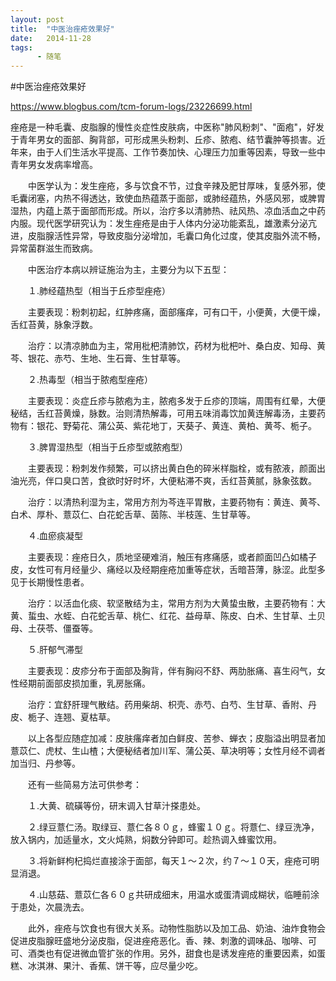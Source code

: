 ```yaml
---
layout: post
title:  "中医治痤疮效果好"
date:   2014-11-28
tags:
      - 随笔
---
```


#中医治痤疮效果好


https://www.blogbus.com/tcm-forum-logs/23226699.html



痤疮是一种毛囊、皮脂腺的慢性炎症性皮肤病，中医称"肺风粉刺"、"面疱"，好发于青年男女的面部、胸背部，可形成黑头粉刺、丘疹、脓疱、结节囊肿等损害。近年来，由于人们生活水平提高、工作节奏加快、心理压力加重等因素，导致一些中青年男女发病率增高。

　　中医学认为：发生痤疮，多与饮食不节，过食辛辣及肥甘厚味，复感外邪，使毛囊闭塞，内热不得透达，致使血热蕴蒸于面部，或肺经蕴热，外感风邪，或脾胃湿热，内蕴上蒸于面部而形成。所以，治疗多以清肺热、祛风热、凉血活血之中药内服。现代医学研究认为：发生痤疮是由于人体内分泌功能紊乱，雄激素分泌亢进，皮脂腺活性异常，导致皮脂分泌增加，毛囊口角化过度，使其皮脂外流不畅，异常菌群滋生而致病。

　　中医治疗本病以辨证施治为主，主要分为以下五型：

　　１.肺经蕴热型（相当于丘疹型痤疮）

　　主要表现：粉刺初起，红肿疼痛，面部瘙痒，可有口干，小便黄，大便干燥，舌红苔黄，脉象浮数。

　　治疗：以清凉肺血为主，常用枇杷清肺饮，药材为枇杷叶、桑白皮、知母、黄芩、银花、赤芍、生地、生石膏、生甘草等。

　　２.热毒型（相当于脓疱型痤疮）

　　主要表现：炎症丘疹与脓疱为主，脓疱多发于丘疹的顶端，周围有红晕，大便秘结，舌红苔黄燥，脉数。治则清热解毒，可用五味消毒饮加黄连解毒汤，主要药物有：银花、野菊花、蒲公英、紫花地丁，天葵子、黄连、黄柏、黄芩、栀子。

　　３.脾胃湿热型（相当于丘疹型或脓疱型）

　　主要表现：粉刺发作频繁，可以挤出黄白色的碎米样脂栓，或有脓液，颜面出油光亮，伴口臭口苦，食欲时好时坏，大便粘滞不爽，舌红苔黄腻，脉象弦数。

　　治疗：以清热利湿为主，常用方剂为芩连平胃散，主要药物有：黄连、黄芩、白术、厚朴、薏苡仁、白花蛇舌草、茵陈、半枝莲、生甘草等。

　　４.血瘀痰凝型

　　主要表现：痤疮日久，质地坚硬难消，触压有疼痛感，或者颜面凹凸如橘子皮，女性可有月经量少、痛经以及经期痤疮加重等症状，舌暗苔薄，脉涩。此型多见于长期慢性患者。

　　治疗：以活血化痰、软坚散结为主，常用方剂为大黄蛰虫散，主要药物有：大黄、蜇虫、水蛭、白花蛇舌草、桃仁、红花、益母草、陈皮、白术、生甘草、土贝母、土茯苓、僵蚕等。

　　５.肝郁气滞型

　　主要表现：皮疹分布于面部及胸背，伴有胸闷不舒、两肋胀痛、喜生闷气，女性经期前面部皮损加重，乳房胀痛。

　　治疗：宜舒肝理气散结。药用柴胡、枳壳、赤芍、白芍、生甘草、香附、丹皮、栀子、连翘、夏枯草。

　　以上各型应随症加减：皮肤瘙痒者加白鲜皮、苦参、蝉衣；皮脂溢出明显者加薏苡仁、虎杖、生山楂；大便秘结者加川军、蒲公英、草决明等；女性月经不调者加当归、丹参等。

　　还有一些简易方法可供参考：

　　１.大黄、硫磺等份，研末调入甘草汁搽患处。

　　２.绿豆薏仁汤。取绿豆、薏仁各８０ｇ，蜂蜜１０ｇ。将薏仁、绿豆洗净，放入锅内，加适量水，文火炖熟，焖数分钟即可。趁热调入蜂蜜饮用。

　　３.将新鲜枸杞捣烂直接涂于面部，每天１～２次，约７～１０天，痤疮可明显消退。

　　４.山慈菇、薏苡仁各６０ｇ共研成细末，用温水或蛋清调成糊状，临睡前涂于患处，次晨洗去。

　　此外，痤疮与饮食也有很大关系。动物性脂肪以及加工品、奶油、油炸食物会促进皮脂腺旺盛地分泌皮脂，促进痤疮恶化。香、辣、刺激的调味品、咖啡、可可、酒类也有促进微血管扩张的作用。另外，甜食也是诱发痤疮的重要因素，如蛋糕、冰淇淋、果汁、香蕉、饼干等，应尽量少吃。



